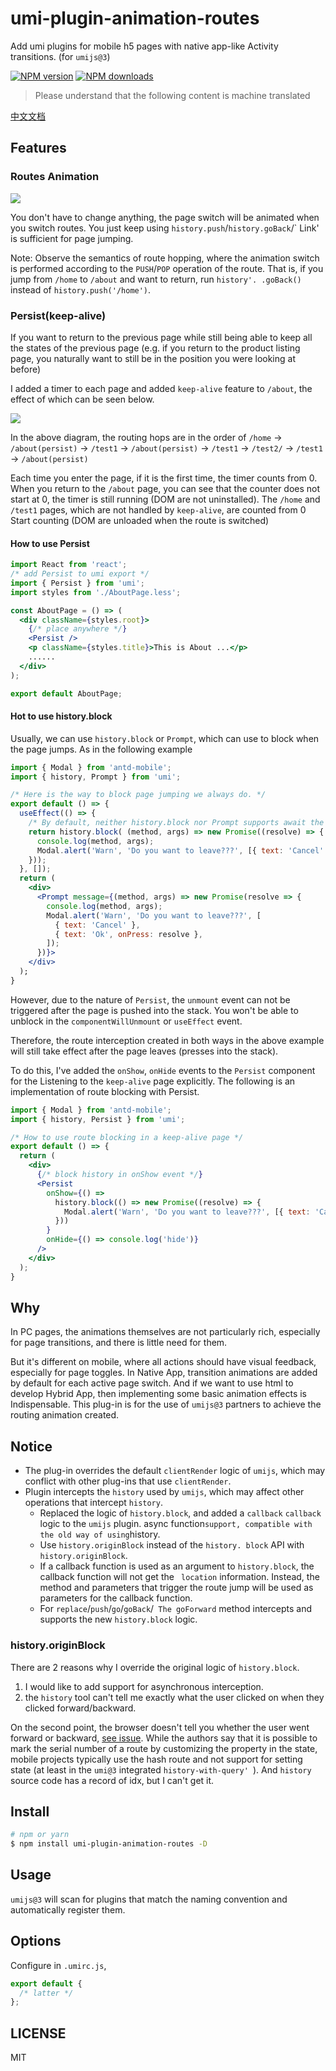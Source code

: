# umi-plugin-animation-routes

Add umi plugins for mobile h5 pages with native app-like Activity transitions. (for `umijs@3`)

[![NPM version](https://img.shields.io/npm/v/umi-plugin-animation-routes.svg?style=flat)](https://npmjs.org/package/umi-plugin-animation-routes)
[![NPM downloads](http://img.shields.io/npm/dm/umi-plugin-animation-routes.svg?style=flat)](https://npmjs.org/package/umi-plugin-animation-routes)

> Please understand that the following content is machine translated

[中文文档](./README.zh-CN.md)

## Features

### Routes Animation

<p><img src="./assets/animation-routes-1.gif" /></p>

You don't have to change anything, the page switch will be animated when you switch routes. You just keep using `history.push`/`history.goBack`/` Link' is sufficient for page jumping.

Note: Observe the semantics of route hopping, where the animation switch is performed according to the `PUSH`/`POP` operation of the route. That is, if you jump from `/home` to `/about` and want to return, run `history'. .goBack()` instead of `history.push('/home')`.

### Persist(keep-alive)

If you want to return to the previous page while still being able to keep all the states of the previous page (e.g. if you return to the product listing page, you naturally want to still be in the position you were looking at before)

I added a timer to each page and added `keep-alive` feature to `/about`, the effect of which can be seen below.

<p><img src="./assets/animation-routes-2.gif" /></p>

In the above diagram, the routing hops are in the order of `/home` → `/about(persist)` → `/test1` → `/about(persist)` → `/test1` → `/test2/` → `/test1` → `/about(persist)`

Each time you enter the page, if it is the first time, the timer counts from 0. When you return to the `/about` page, you can see that the counter does not start at 0, the timer is still running (DOM are not uninstalled). The `/home` and `/test1` pages, which are not handled by `keep-alive`, are counted from 0 Start counting (DOM are unloaded when the route is switched)

#### How to use Persist

```jsx
import React from 'react';
/* add Persist to umi export */
import { Persist } from 'umi';
import styles from './AboutPage.less';

const AboutPage = () => (
  <div className={styles.root}>
    {/* place anywhere */}
    <Persist />
    <p className={styles.title}>This is About ...</p>
    ......
  </div>
);

export default AboutPage;
```

#### Hot to use history.block

Usually, we can use `history.block` or `Prompt`, which can use to block when the page jumps. As in the following example

```jsx
import { Modal } from 'antd-mobile';
import { history, Prompt } from 'umi';

/* Here is the way to block page jumping we always do. */
export default () => {
  useEffect(() => {
    /* By default, neither history.block nor Prompt supports await the Promise, but we can. */
    return history.block( (method, args) => new Promise((resolve) => {
      console.log(method, args);
      Modal.alert('Warn', 'Do you want to leave???', [{ text: 'Cancel' }, { text: 'Ok', onPress: resolve }]);
    }));
  }, []);
  return (
    <div>
      <Prompt message={(method, args) => new Promise(resolve => {
        console.log(method, args);
        Modal.alert('Warn', 'Do you want to leave???', [
          { text: 'Cancel' },
          { text: 'Ok', onPress: resolve },
        ]);
      })}>
    </div>
  );
}
```

However, due to the nature of `Persist`, the `unmount` event can not be triggered after the page is pushed into the stack. You won't be able to unblock in the `componentWillUnmount` or `useEffect` event.

Therefore, the route interception created in both ways in the above example will still take effect after the page leaves (presses into the stack).

To do this, I've added the `onShow`, `onHide` events to the `Persist` component for the Listening to the `keep-alive` page explicitly. The following is an implementation of route blocking with Persist.

```jsx
import { Modal } from 'antd-mobile';
import { history, Persist } from 'umi';

/* How to use route blocking in a keep-alive page */
export default () => {
  return (
    <div>
      {/* block history in onShow event */}
      <Persist
        onShow={() =>
          history.block(() => new Promise((resolve) => {
            Modal.alert('Warn', 'Do you want to leave???', [{ text: 'Cancel' }, { text: 'Ok', onPress: resolve }]);
          }))
        }
        onHide={() => console.log('hide')}
      />
    </div>
  );
}
```

## Why

In PC pages, the animations themselves are not particularly rich, especially for page transitions, and there is little need for them.

But it's different on mobile, where all actions should have visual feedback, especially for page toggles. In Native App, transition animations are added by default for each active page switch. And if we want to use html to develop Hybrid App, then implementing some basic animation effects is Indispensable. This plug-in is for the use of `umijs@3` partners to achieve the routing animation created.

## Notice

- The plug-in overrides the default `clientRender` logic of `umijs`, which may conflict with other plug-ins that use `clientRender`.
- Plugin intercepts the `history` used by `umijs`, which may affect other operations that intercept `history`.
  - Replaced the logic of `history.block`, and added a `callback` `callback` logic to the `umijs` plugin. async function` support, compatible with the old way of using `history.
  - Use `history.originBlock` instead of the `history. block` API with `history.originBlock`.
  - If a callback function is used as an argument to `history.block`, the callback function will not get the ` location` information. Instead, the method and parameters that trigger the route jump will be used as parameters for the callback function.
  - For `replace`/`push`/`go`/`goBack`/` The goForward` method intercepts and supports the new `history.block` logic.

### history.originBlock

There are 2 reasons why I override the original logic of `history.block`.

1. I would like to add support for asynchronous interception.
2. the `history` tool can't tell me exactly what the user clicked on when they clicked forward/backward.

On the second point, the browser doesn't tell you whether the user went forward or backward, [see issue](https://github.com/ReactTraining/history/issues/676). While the authors say that it is possible to mark the serial number of a route by customizing the property in the state, mobile projects typically use the hash route and not support for setting state (at least in the `umi@3` integrated `history-with-query' `). And `history` source code has a record of idx, but I can't get it.

## Install

```bash
# npm or yarn
$ npm install umi-plugin-animation-routes -D
```

## Usage

`umijs@3` will scan for plugins that match the naming convention and automatically register them.

## Options

Configure in `.umirc.js`,

```js
export default {
  /* latter */
};
```

## LICENSE

MIT
